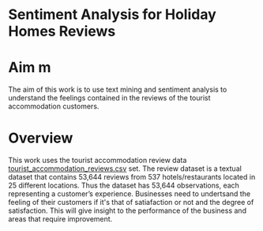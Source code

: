 # Sentiment Analysis for Holiday Homes Reviews
# Aim m
The aim of this work is to use text mining and sentiment analysis to understand the feelings contained in the reviews of the tourist accommodation customers.
# Overview
This work uses the tourist accommodation review data [tourist_accommodation_reviews.csv](https://github.com/Olajydon/tourist_accommodation_reviews_sentiment_analysis/files/10895298/tourist_accommodation_reviews.csv)
set. The review dataset is a textual dataset that contains 53,644 reviews from 537 hotels/restaurants 
located in 25 different locations. Thus the dataset has 53,644 observations, each representing a customer’s experience. Businesses need to undertsand the feeling of their customers if it's that of satiafaction or not and the degree of satisfaction. This will give insight to the performance of the business and areas that require improvement.
